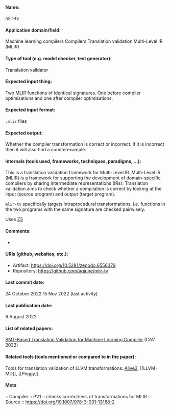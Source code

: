 #### Name:
mlir-tv

#### Application domain/field:
Machine learning compilers
Compilers
Translation validation
Multi-Level IR (MLIR)

#### Type of tool (e.g. model checker, test generator):
Translation validator

#### Expected input thing:
Two MLIR functions of identical signatures. One before compiler optimisations and one after compiler optimisations.

#### Expected input format:
`.mlir` files

#### Expected output:
Whether the compiler transformation is correct or incorrect.
If it is incorrect then it will also find a counterexample.

#### Internals (tools used, frameworks, techniques, paradigms, ...):
This is a translation validation framework for Multi-Level IR.
Multi-Level IR (MLIR) is a framework for supporting the development of domain-specific compilers by sharing intermediate representations (IRs).
Translation validation aims to check whether a compilation is correct by looking at the input (source program) and output (target program).

`mlir-tv` specifically targets intraprocedural transformations, i.e. functions in the two programs with the same signature are checked pairwisely.

Uses [Z3](../../Tools/Solvers/SMT/Z3.md)

#### Comments:
-

#### URIs (github, websites, etc.):
- Artifact: https://doi.org/10.5281/zenodo.6556379
- Repository: https://github.com/aqjune/mlir-tv

#### Last commit date:
24 October 2022
15 Nov 2022 (last activity)

#### Last publication date:
6 August 2022

#### List of related papers:
[SMT-Based Translation Validation for Machine Learning Compiler](https://doi.org/10.1007/978-3-031-13188-2_19) (CAV 2022)

#### Related tools (tools mentioned or compared to in the paper):
Tools for translation validation of LLVM transformations: [Alive2](../../Tools/Alive2.md), [[LLVM-MD]], [[Peggy]].

#### Meta
:: Compiler
:: PV1 :: checks correctness of transformations for MLIR
:: Source :: https://doi.org/10.1007/978-3-031-13188-2

